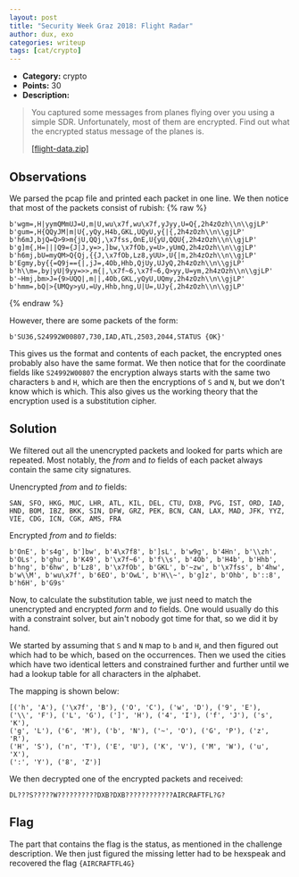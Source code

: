 ```yaml
---
layout: post
title: "Security Week Graz 2018: Flight Radar"
author: dux, exo
categories: writeup
tags: [cat/crypto]
---
```


* **Category:** crypto
* **Points:** 30
* **Description:**

> You captured some messages from planes flying over you using a simple SDR.
> Unfortunately, most of them are encrypted.
> Find out what the encrypted status message of the planes is.
>
> [\[flight-data.zip\]](https://ctf.attacking.systems/files/70130b13eb84f521329ad213e16d35d6/flight-data.zip)

## Observations

We parsed the pcap file and printed each packet in one line.
We then notice that most of the packets consist of rubish:
{% raw %}
```
b'wgm=,H|yymQMmUJ=U,m|U,wu\x7f,wu\x7f,yJyy,U=Q{,2h4zOzh\\n\\gjLP'
b'gum=,H{QQyJM|m|U{,yQy,H4b,GKL,UQyU,y{|{,2h4zOzh\\n\\gjLP'
b'h6mJ,bjQ=Q>9>m{jU,QQj,\x7fss,OnE,U{yU,QQU{,2h4zOzh\\n\\gjLP'
b'g]m{,H=|||Q9={J|J,y=>,]bw,\x7fOb,y=U>,yUmQ,2h4zOzh\\n\\gjLP'
b'h6mj,bU=myQM>Q{Qj,{{J,\x7fOb,Lz8,yUU>,U{|m,2h4zOzh\\n\\gjLP'
b'Egmy,by{{=Q9j=={|,jJ=,4Ob,Hhb,QjUy,UJyQ,2h4zOzh\\n\\gjLP'
b'h\\m=,by|yU|9yy=>>,m{|,\x7f~6,\x7f~6,Q>yy,U=ym,2h4zOzh\\n\\gjLP'
b'~Hmj,bm>J={9>UQQ|,m||,4Ob,GKL,yQyU,UQmy,2h4zOzh\\n\\gjLP'
b'hmm=,bQ|>{UMQy>yU,=Uy,Hhb,hng,U|U=,UJy{,2h4zOzh\\n\\gjLP'
```
{% endraw %}

However, there are some packets of the form:

```
b'SU36,S24992W00807,730,IAD,ATL,2503,2044,STATUS {OK}'
```

This gives us the format and contents of each packet, the
encrypted ones probably also have the same format. We then
notice that for the coordinate fields like `S24992W00807` the
encryption always starts with the same two characters `b` and `H`,
which are then the encryptions of `S` and `N`, but we don't know
which is which. This also gives us the working theory that the
encryption used is a substitution cipher.

## Solution

We filtered out all the unencrypted packets and looked for
parts which are repeated. Most notably, the *from* and *to* fields
of each packet always contain the same city signatures.

Unencrypted *from* and *to* fields:

```
SAN, SFO, HKG, MUC, LHR, ATL, KIL, DEL, CTU, DXB, PVG, IST, ORD, IAD, HND, BOM, IBZ, BKK, SIN, DFW, GRZ, PEK, BCN, CAN, LAX, MAD, JFK, YYZ, VIE, CDG, ICN, CGK, AMS, FRA
```

Encrypted *from* and *to* fields:
```
b'OnE', b's4g', b']bw', b'4\x7f8', b']sL', b'w9g', b'4Hn', b'\\zh', b'OLs', b'ghu', b'K49', b'\x7f~6', b'f\\s', b'4Ob', b'H4b', b'Hhb', b'hng', b'6hw', b'Lz8', b'\x7fOb', b'GKL', b'~zw', b'\x7fss', b'4hw', b'w\\M', b'wu\x7f', b'6EO', b'OwL', b'H\\~', b'g]z', b'Ohb', b'::8', b'h6H', b'G9s'
```

Now, to calculate the substitution table, we just need to
match the unencrypted and encrypted *form* and *to* fields.
One would usually do this with a constraint solver, but ain't
nobody got time for that, so we did it by hand.

We started by assuming that `S` and `N` map to `b` and `H`, and then
figured out which had to be which, based on the occurrences. Then we used
the cities which have two identical letters and constrained further
and further until we had a lookup table for all characters in the alphabet.

The mapping is shown below:
```
[('h', 'A'), ('\x7f', 'B'), ('O', 'C'), ('w', 'D'), ('9', 'E'),
('\\', 'F'), ('L', 'G'), (']', 'H'), ('4', 'I'), ('f', 'J'), ('s', 'K'),
('g', 'L'), ('6', 'M'), ('b', 'N'), ('~', 'O'), ('G', 'P'), ('z', 'R'),
('H', 'S'), ('n', 'T'), ('E', 'U'), ('K', 'V'), ('M', 'W'), ('u', 'X'),
(':', 'Y'), ('8', 'Z')]
```

We then decrypted one of the encrypted packets and received:

```
DL???S?????W??????????DXB?DXB????????????AIRCRAFTFL?G?
```

## Flag

The part that contains the flag is the status, as mentioned in the
challenge description. We then just figured the missing letter had
to be hexspeak and recovered the flag `{AIRCRAFTFL4G}`
